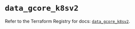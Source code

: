 # `data_gcore_k8sv2`

Refer to the Terraform Registry for docs: [`data_gcore_k8sv2`](https://registry.terraform.io/providers/g-core/gcore/0.31.1/docs/data-sources/k8sv2).
